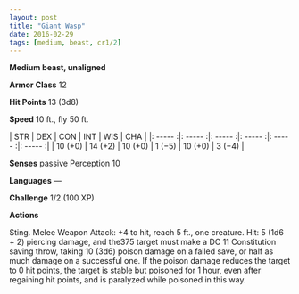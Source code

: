 ```yaml
---
layout: post
title: "Giant Wasp"
date: 2016-02-29
tags: [medium, beast, cr1/2]
---
```


**Medium beast, unaligned**

**Armor Class** 12

**Hit Points** 13 (3d8)

**Speed** 10 ft., fly 50 ft.

|   STR   |   DEX   |   CON   |   INT   |   WIS   |   CHA   |
|: ----- :|: ----- :|: ----- :|: ----- :|: ----- :|: ----- :|
| 10 (+0) | 14 (+2) | 10 (+0) | 1 (−5) | 10 (+0) | 3 (−4) |

**Senses** passive Perception 10 

**Languages** — 

**Challenge** 1/2 (100 XP) 

**Actions**

Sting. Melee Weapon Attack: +4 to hit, reach 5 ft., one creature. Hit: 5 (1d6 + 2) piercing damage, and the375 target must make a DC 11 Constitution saving throw, taking 10 (3d6) poison damage on a failed save, or half as much damage on a successful one. If the poison damage reduces the target to 0 hit points, the target is stable but poisoned for 1 hour, even after regaining hit points, and is paralyzed while poisoned in this way.